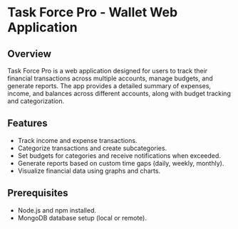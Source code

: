 # Task Force Pro - Wallet Web Application

## Overview

Task Force Pro is a web application designed for users to track their financial transactions across multiple accounts, manage budgets, and generate reports. The app provides a detailed summary of expenses, income, and balances across different accounts, along with budget tracking and categorization.

## Features

- Track income and expense transactions.
- Categorize transactions and create subcategories.
- Set budgets for categories and receive notifications when exceeded.
- Generate reports based on custom time gaps (daily, weekly, monthly).
- Visualize financial data using graphs and charts.

## Prerequisites

- Node.js and npm installed.
- MongoDB database setup (local or remote).
